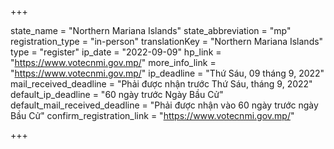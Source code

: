 +++

state_name = "Northern Mariana Islands"
state_abbreviation = "mp"
registration_type = "in-person"
translationKey = "Northern Mariana Islands"
type = "register"
ip_date = "2022-09-09"
hp_link = "https://www.votecnmi.gov.mp/"
more_info_link = "https://www.votecnmi.gov.mp/"
ip_deadline = "Thứ Sáu, 09 tháng 9, 2022"
mail_received_deadline = "Phải được nhận trước Thứ Sáu, tháng 9, 2022"
default_ip_deadline = "60 ngày trước Ngày Bầu Cử"
default_mail_received_deadline = "Phải được nhận vào 60 ngày trước ngày Bầu Cử"
confirm_registration_link = "https://www.votecnmi.gov.mp/"

+++
